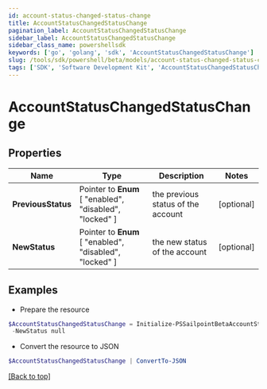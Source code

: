 ```yaml
---
id: account-status-changed-status-change
title: AccountStatusChangedStatusChange
pagination_label: AccountStatusChangedStatusChange
sidebar_label: AccountStatusChangedStatusChange
sidebar_class_name: powershellsdk
keywords: ['go', 'golang', 'sdk', 'AccountStatusChangedStatusChange'] 
slug: /tools/sdk/powershell/beta/models/account-status-changed-status-change
tags: ['SDK', 'Software Development Kit', 'AccountStatusChangedStatusChange']
---
```



# AccountStatusChangedStatusChange

## Properties

Name | Type | Description | Notes
------------ | ------------- | ------------- | -------------
**PreviousStatus** |  Pointer to  **Enum** [  "enabled",    "disabled",    "locked" ] | the previous status of the account | [optional] 
**NewStatus** |  Pointer to  **Enum** [  "enabled",    "disabled",    "locked" ] | the new status of the account | [optional] 

## Examples

- Prepare the resource
```powershell
$AccountStatusChangedStatusChange = Initialize-PSSailpointBetaAccountStatusChangedStatusChange  -PreviousStatus null `
 -NewStatus null
```

- Convert the resource to JSON
```powershell
$AccountStatusChangedStatusChange | ConvertTo-JSON
```


[[Back to top]](#) 

